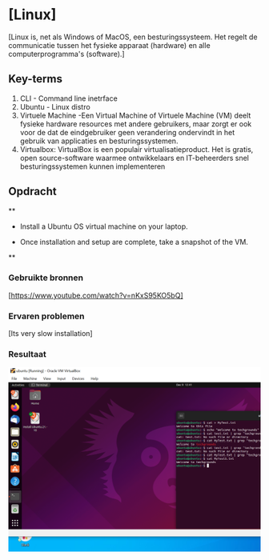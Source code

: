 # [Linux]
[Linux is, net als Windows of MacOS, een besturingssysteem. Het regelt de communicatie tussen het fysieke apparaat (hardware) en alle computerprogramma's (software).]

## Key-terms
1. CLI - Command line inetrface
2. Ubuntu -  Linux distro
3. Virtuele Machine -Een Virtual Machine of Virtuele Machine (VM) deelt fysieke hardware resources met andere gebruikers, maar zorgt er ook voor de dat de eindgebruiker geen verandering ondervindt in het gebruik van applicaties en besturingssystemen.
4. Virtualbox: VirtualBox is een populair virtualisatieproduct. Het is gratis, open source-software waarmee ontwikkelaars en IT-beheerders snel besturingssystemen kunnen implementeren
## Opdracht
**

-   Install a Ubuntu OS virtual machine on your laptop.
    
-   Once installation and setup are complete, take a snapshot of the VM.
    

**
### Gebruikte bronnen
[https://www.youtube.com/watch?v=nKxS95KO5bQ]

### Ervaren problemen
[Its very slow installation]

### Resultaat
![alt text](https://github.com/techgrounds/cloud-6-repo-rupaliBC/blob/main/00_includes/a11.png)
